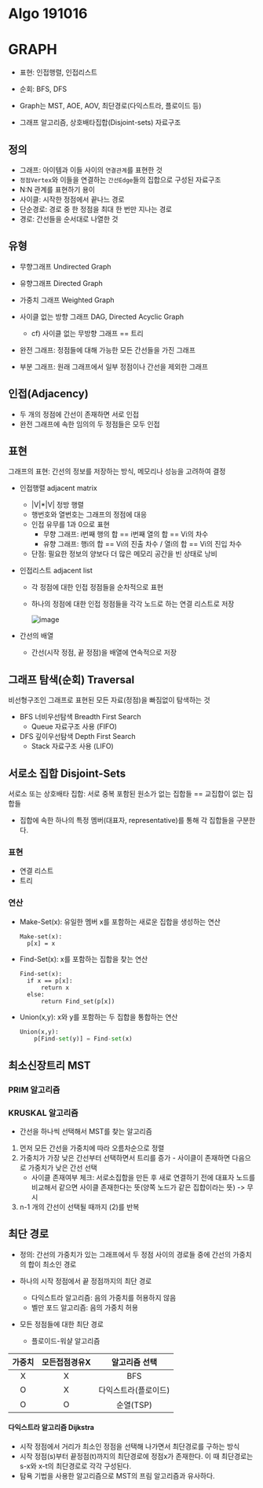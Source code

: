 # Algo 191016

# GRAPH

- 표현: 인접행렬, 인접리스트
- 순회: BFS, DFS
- Graph는 MST, AOE, AOV, 최단경로(다익스트라, 플로이드 등)

- 그래프 알고리즘, 상호배타집합(Disjoint-sets) 자료구조

## 정의

- 그래프: 아이템과 이들 사이의 `연결관계`를 표현한 것 
- `정점Vertex`와 이들을 연결하는 `간선Edge`들의 집합으로 구성된 자료구조
- N:N 관계를 표현하기 용이
- 사이클: 시작한 정점에서 끝나느 경로
- 단순경로: 경로 중 한 정점을 최대 한 번만 지나는 경로
- 경로: 간선들을 순서대로 나열한 것  

## 유형

- 무향그래프 Undirected Graph

- 유향그래프 Directed Graph

- 가중치 그래프 Weighted Graph

- 사이클 없는 방향 그래프 DAG, Directed Acyclic Graph

  - cf) 사이클 없는 무방향 그래프 == 트리 

  

- 완전 그래프: 정점들에 대해 가능한 모든 간선들을 가진 그래프 

- 부분 그래프: 원래 그래프에서 일부 정점이나 간선을 제외한 그래프 

## 인접(Adjacency)

- 두 개의 정점에 간선이 존재하면 서로 인접
- 완전 그래프에 속한 임의의 두 정점들은 모두 인접 

## 표현

그래프의 표현: 간선의 정보를 저장하는 방식, 메모리나 성능을 고려하여 결정

- 인접행렬 adjacent matrix

  - |V|*|V| 정방 행렬
  - 행번호와 열번호는 그래프의 정점에 대응
  - 인접 유무를 1과 0으로 표현
    - 무향 그래프: i번째 행의 합 == i번째 열의 합 == Vi의 차수
    - 유향 그래프: 행i의 합 == Vi의 진출 차수 / 열i의 합 == Vi의 진입 차수
  - 단점: 필요한 정보의 양보다 더 많은 메모리 공간을 빈 상태로 낭비

- 인접리스트 adjacent list

  - 각 정점에 대한 인접 정점들을 순차적으로 표현

  - 하나의 정점에 대한 인접 정점들을 각각 노드로 하는 연결 리스트로 저장

    ![image](C:\Users\Delta\Downloads\image.png)

- 간선의 배열 

  - 간선(시작 정점, 끝 정점)을 배열에 연속적으로 저장 



## 그래프 탐색(순회) Traversal

비선형구조인 그래프로 표현된 모든 자료(정점)을 빠짐없이 탐색하는 것 

- BFS 너비우선탐색 Breadth First Search
  - Queue 자료구조 사용 (FIFO)
- DFS 깊이우선탐색 Depth First Search
  - Stack 자료구조 사용 (LIFO)

## 서로소 집합 Disjoint-Sets

서로소 또는 상호배타 집합: 서로 중복 포함된 원소가 없는 집합들 == 교집합이 없는 집합들

- 집합에 속한 하나의 특정 멤버(대표자, representative)를 통해 각 집합들을 구분한다.

### 표현

- 연결 리스트
- 트리

### 연산

- Make-Set(x): 유일한 멤버 x를 포함하는 새로운 집합을 생성하는 연산

  ```
  Make-set(x):
  	p[x] = x
  ```

  

- Find-Set(x): x를 포함하는 집합을 찾는 연산

  ```
  Find-set(x):
  	if x == p[x]:
  		return x
  	else:
  		return Find_set(p[x])
  ```

  

- Union(x,y): x와 y를 포함하는 두 집합을 통합하는 연산 

  ```python
  Union(x,y):
      p[Find-set(y)] = Find-set(x)
  ```



## 최소신장트리 MST

### PRIM 알고리즘

### KRUSKAL 알고리즘 

- 간선을 하나씩 선택해서 MST를 찾는 알고리즘

1. 먼저 모든 간선을 가중치에 따라 오름차순으로 정렬
2. 가중치가 가장 낮은 간선부터 선택하면서 트리를 증가 - 사이클이 존재하면 다음으로 가중치가 낮은 간선 선택
   - 사이클 존재여부 체크: 서로소집합을 만든 후 새로 연결하기 전에 대표자 노드를 비교해서 같으면 사이클 존재한다는 뜻(양쪽 노드가 같은 집합이라는 뜻) -> 무시 
3. n-1 개의 간선이 선택될 때까지 (2)를 반복





## 최단 경로

- 정의: 간선의 가중치가 있는 그래프에서 두 정점 사이의 경로들 중에 간선의 가중치의 합이 최소인 경로

- 하나의 시작 정점에서 끝 정점까지의 최단 경로
  - 다익스트라 알고리즘: 음의 가중치를 허용하지 않음
  - 벨만 포드 알고리즘: 음의 가중치 허용
- 모든 정점들에 대한 최단 경로
  - 플로이드-워샬 알고리즘

| 가중치 | 모든접점경유X |    알고리즘 선택     |
| :----: | :-----------: | :------------------: |
|   X    |       X       |         BFS          |
|   O    |       X       | 다익스트라(플로이드) |
|   O    |       O       |      순열(TSP)       |

#### 다익스트라 알고리즘 Dijkstra

- 시작 정점에서 거리가 최소인 정점을 선택해 나가면서 최단경로를 구하는 방식
- 시작 정점(s)부터 끝정점(t)까지의 최단경로에 정점x가 존재한다. 이 때 최단경로는 s-x와 x-t의 최단경로로 각각 구성된다.
- 탐욕 기법을 사용한 알고리즘으로 MST의 프림 알고리즘과 유사하다.

